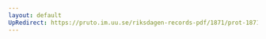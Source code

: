 ```yaml
---
layout: default
UpRedirect: https://pruto.im.uu.se/riksdagen-records-pdf/1871/prot-1871-urtima-fk--927/prot-1871-urtima-fk--927_000.pdf
---
```

